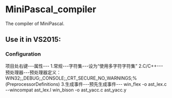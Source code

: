 # MiniPascal_compiler
The compiler of MiniPascal.

## Use it in VS2015:
### Configuration
项目处右键---属性---
1.常规---字符集---设为“使用多字符字符集”
2.C/C++---预处理器---预处理器定义：
  WIN32;_DEBUG;_CONSOLE;_CRT_SECURE_NO_WARNINGS;%(PreprocessorDefinitions)
3.生成事件---预先生成事件---
  win_flex -o ast_lex.c --wincompat ast_lex.l
  win_bison -o ast_yacc.c ast_yacc.y
